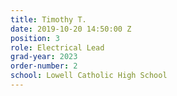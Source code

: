 ```yaml
---
title: Timothy T.
date: 2019-10-20 14:50:00 Z
position: 3
role: Electrical Lead
grad-year: 2023
order-number: 2
school: Lowell Catholic High School
---
```



